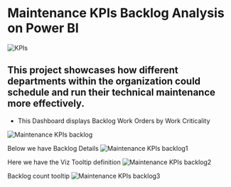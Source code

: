 # Maintenance KPIs Backlog Analysis on Power BI

![KPIs](https://github.com/mikeolaniyi/Maintenance_KPIs_Backlog_Analysis/assets/120651356/dfc102e5-7925-4b4e-b893-6d4af7cf1ed5)

## This project showcases how different departments within the organization could schedule and run their technical maintenance more effectively.

- This Dashboard displays Backlog Work Orders by Work Criticality

![Maintenance KPIs backlog](https://github.com/mikeolaniyi/Maintenance_KPIs_Backlog_Analysis/assets/120651356/4682e161-08e9-4164-8e70-b8bdd32aa520)


Below we have Backlog Details
![Maintenance KPIs backlog1](https://github.com/mikeolaniyi/Maintenance_KPIs_Backlog_Analysis/assets/120651356/c85a8d15-9df4-493d-89bb-2738a069d6ef)

Here we have the Viz Tooltip definition
![Maintenance KPIs backlog2](https://github.com/mikeolaniyi/Maintenance_KPIs_Backlog_Analysis/assets/120651356/40d3c7b6-d8f6-4fe0-9a2a-cc4580950431)

Backlog count tooltip
![Maintenance KPIs backlog3](https://github.com/mikeolaniyi/Maintenance_KPIs_Backlog_Analysis/assets/120651356/6d827a80-0a36-41be-bee4-b6536b58400b)
